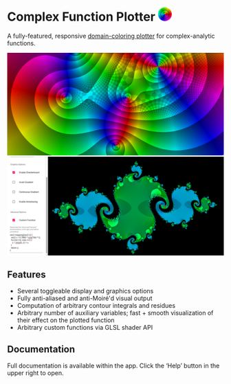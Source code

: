 # Complex Function Plotter <img src="public/android-chrome-192x192.png" width=32 alt="App Icon">
A fully-featured, responsive [domain-coloring plotter](https://samuelj.li/complex-function-plotter) for complex-analytic functions.

![Screenshot showing domain-coloring plot of a polynomial.](images/screenshot-1.png)
![Screenshot showing a Julia fractal.](images/screenshot-2.png)

## Features
* Several toggleable display and graphics options
* Fully anti-aliased and anti-Moiré'd visual output
* Computation of arbitrary contour integrals and residues
* Arbitrary number of auxiliary variables; fast + smooth visualization of their effect on the plotted function
* Arbitrary custom functions via GLSL shader API

## Documentation
Full documentation is available within the app.
Click the ‘Help’ button in the upper right to open.
